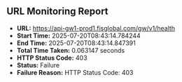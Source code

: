 ## URL Monitoring Report

- **URL:** https://api-gw1-prod1.fisglobal.com/gw/v1/health
- **Start Time:** 2025-07-20T08:43:14.784244
- **End Time:** 2025-07-20T08:43:14.847391
- **Total Time Taken:** 0.063147 seconds
- **HTTP Status Code:** 403
- **Status:** Failure
- **Failure Reason:** HTTP Status Code: 403
